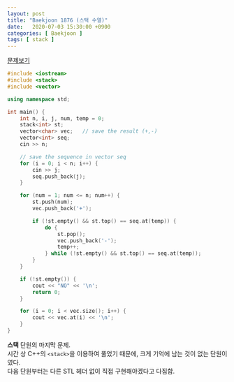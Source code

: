 ```yaml
---
layout: post
title: "Baekjoon 1876 (스택 수열)"
date:   2020-07-03 15:30:00 +0900
categories: [ Baekjoon ]
tags: [ stack ]
---
```


[문제보기][prob]

```c++
#include <iostream>
#include <stack>
#include <vector>

using namespace std;

int main() {
	int n, i, j, num, temp = 0;
	stack<int> st;
	vector<char> vec;	// save the result (+,-)
	vector<int> seq;
	cin >> n;

	// save the sequence in vector seq
	for (i = 0; i < n; i++) {
		cin >> j;
		seq.push_back(j);
	}

	for (num = 1; num <= n; num++) {
		st.push(num);
		vec.push_back('+');

		if (!st.empty() && st.top() == seq.at(temp)) {
			do {
				st.pop();
				vec.push_back('-');
				temp++;
			} while (!st.empty() && st.top() == seq.at(temp));
		}
	}

	if (!st.empty()) {
		cout << "NO" << '\n';
		return 0;
	}

	for (i = 0; i < vec.size(); i++) {
		cout << vec.at(i) << '\n';
	}
}
```

**스택** 단원의 마지막 문제.  
시간 상 C++의 `<stack>`을 이용하여 풀었기 때문에,
크게 기억에 남는 것이 없는 단원이였다.  
다음 단원부터는 다른 STL 헤더 없이 직접 구현해야겠다고 다짐함.


[prob]: https://www.acmicpc.net/problem/1874